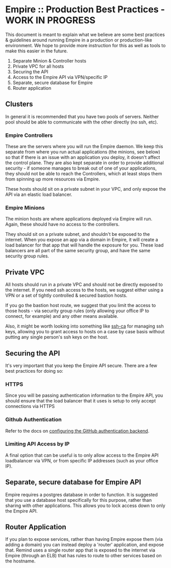 # Empire :: Production Best Practices - WORK IN PROGRESS

This document is meant to explain what we believe are some best practices & guidelines around running Empire in a production or production-like environment. We hope to provide more instruction for this as well as tools to make this easier in the future.

1. Separate Minion & Controller hosts
2. Private VPC for all hosts
3. Securing the API
3. Access to the Empire API via VPN/specific IP
4. Separate, secure database for Empire
5. Router application

## Clusters

In general it is recommended that you have two pools of servers. Neither pool should be able to communicate with the other directly (no ssh, etc).

### Empire Controllers

These are the servers where you will run the Empire daemon. We keep this separate from where you run actual applications (the minions, see below) so that if there is an issue with an application you deploy, it doesn't affect the control plane. They are also kept separate in order to provide additional security - if someone manages to break out of one of your applications, they should not be able to reach the Controllers, which at least stops them from spinning up more resources via Empire.

These hosts should sit on a private subnet in your VPC, and only expose the API via an elastic load balancer.

### Empire Minions

The minion hosts are where applications deployed via Empire will run. Again, these should have no access to the controllers.

They should sit on a private subnet, and shouldn't be exposed to the internet. When you expose an app via a domain in Empire, it will create a load balancer for that app that will handle the exposure for you. These load balancers are all part of the same security group, and have the same security group rules.

## Private VPC

All hosts should run in a private VPC and should not be directly exposed to the internet. If you need ssh access to the hosts, we suggest either using a VPN or a set of tightly controlled & secured bastion hosts.

If you go the bastion host route, we suggest that you limit the access to those hosts - via security group rules (only allowing your office IP to connect, for example) and any other means available.

Also, it might be worth looking into something like [ssh-ca](https://github.com/cloudtools/ssh-ca) for managing ssh keys, allowing you to grant access to hosts on a case by case basis without putting any single person's ssh keys on the host.


## Securing the API

It's very important that you keep the Empire API secure. There are a few best practices for doing so:

### HTTPS

Since you will be passing authentication information to the Empire API, you should ensure that the load balancer that it uses is setup to only accept connections via HTTPS

### Github Authentication

Refer to the docs on [configuring the GitHub authentication backend](./configuration).

### Limiting API Access by IP

A final option that can be useful is to only allow access to the Empire API loadbalancer via VPN, or from specific IP addresses (such as your office IP).

## Separate, secure database for Empire API

Empire requires a postgres database in order to function. It is suggested that you use a database host specifically for this purpose, rather than sharing with other applications. This allows you to lock access down to only the Empire API.

## Router Application

If you plan to expose services, rather than having Empire expose them (via adding a domain) you can instead deploy a 'router' application, and expose that. Remind uses a single router app that is exposed to the internet via Empire (through an ELB) that has rules to route to other services based on the hostname.
